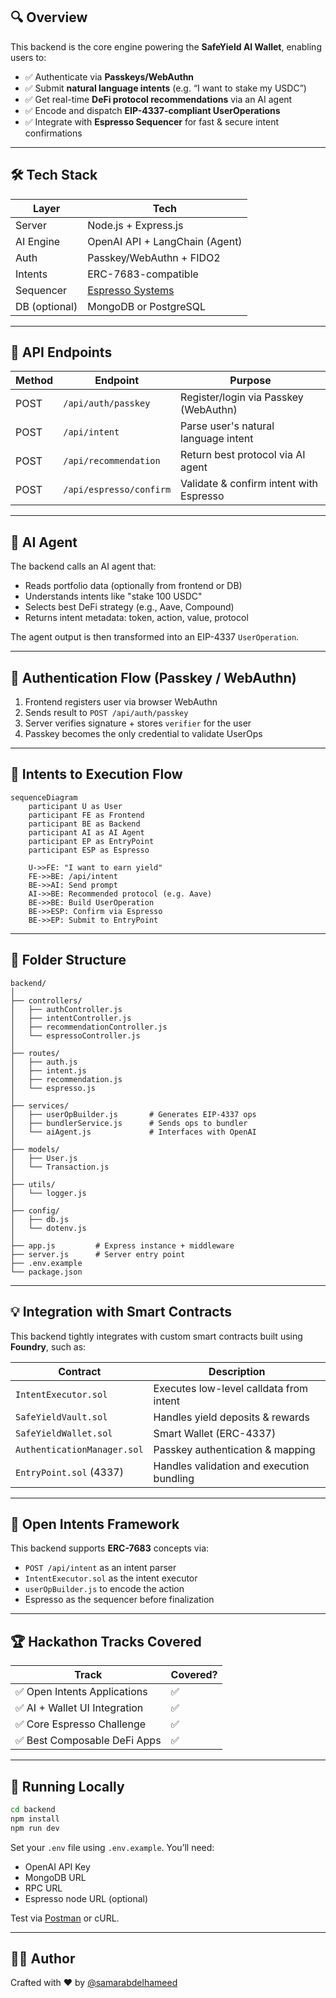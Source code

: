 ## 🔍 Overview

This backend is the core engine powering the **SafeYield AI Wallet**, enabling users to:

- ✅ Authenticate via **Passkeys/WebAuthn**
- ✅ Submit **natural language intents** (e.g. “I want to stake my USDC”)
- ✅ Get real-time **DeFi protocol recommendations** via an AI agent
- ✅ Encode and dispatch **EIP-4337-compliant UserOperations**
- ✅ Integrate with **Espresso Sequencer** for fast & secure intent confirmations

---

## 🛠️ Tech Stack

| Layer         | Tech                                     |
| ------------- | ---------------------------------------- |
| Server        | Node.js + Express.js                     |
| AI Engine     | OpenAI API + LangChain (Agent)           |
| Auth          | Passkey/WebAuthn + FIDO2                 |
| Intents       | ERC-7683-compatible                      |
| Sequencer     | [Espresso Systems](https://espresso.xyz) |
| DB (optional) | MongoDB or PostgreSQL                    |

---

## 🧭 API Endpoints

| Method | Endpoint                | Purpose                                 |
| ------ | ----------------------- | --------------------------------------- |
| POST   | `/api/auth/passkey`     | Register/login via Passkey (WebAuthn)   |
| POST   | `/api/intent`           | Parse user's natural language intent    |
| POST   | `/api/recommendation`   | Return best protocol via AI agent       |
| POST   | `/api/espresso/confirm` | Validate & confirm intent with Espresso |

---

## 🤖 AI Agent

The backend calls an AI agent that:

- Reads portfolio data (optionally from frontend or DB)
- Understands intents like "stake 100 USDC"
- Selects best DeFi strategy (e.g., Aave, Compound)
- Returns intent metadata: token, action, value, protocol

The agent output is then transformed into an EIP-4337 `UserOperation`.

---

## 🔐 Authentication Flow (Passkey / WebAuthn)

1. Frontend registers user via browser WebAuthn
2. Sends result to `POST /api/auth/passkey`
3. Server verifies signature + stores `verifier` for the user
4. Passkey becomes the only credential to validate UserOps

---

## 🔄 Intents to Execution Flow

```mermaid
sequenceDiagram
    participant U as User
    participant FE as Frontend
    participant BE as Backend
    participant AI as AI Agent
    participant EP as EntryPoint
    participant ESP as Espresso

    U->>FE: "I want to earn yield"
    FE->>BE: /api/intent
    BE->>AI: Send prompt
    AI->>BE: Recommended protocol (e.g. Aave)
    BE->>BE: Build UserOperation
    BE->>ESP: Confirm via Espresso
    BE->>EP: Submit to EntryPoint
```

---

## 📁 Folder Structure

```
backend/
│
├── controllers/
│   ├── authController.js
│   ├── intentController.js
│   ├── recommendationController.js
│   └── espressoController.js
│
├── routes/
│   ├── auth.js
│   ├── intent.js
│   ├── recommendation.js
│   └── espresso.js
│
├── services/
│   ├── userOpBuilder.js       # Generates EIP-4337 ops
│   ├── bundlerService.js      # Sends ops to bundler
│   └── aiAgent.js             # Interfaces with OpenAI
│
├── models/
│   ├── User.js
│   └── Transaction.js
│
├── utils/
│   └── logger.js
│
├── config/
│   ├── db.js
│   └── dotenv.js
│
├── app.js         # Express instance + middleware
├── server.js      # Server entry point
├── .env.example
└── package.json
```

---

## 💡 Integration with Smart Contracts

This backend tightly integrates with custom smart contracts built using **Foundry**, such as:

| Contract                    | Description                               |
| --------------------------- | ----------------------------------------- |
| `IntentExecutor.sol`        | Executes low-level calldata from intent   |
| `SafeYieldVault.sol`        | Handles yield deposits & rewards          |
| `SafeYieldWallet.sol`       | Smart Wallet (ERC-4337)                   |
| `AuthenticationManager.sol` | Passkey authentication & mapping          |
| `EntryPoint.sol` (4337)     | Handles validation and execution bundling |

---

## 🧩 Open Intents Framework

This backend supports **ERC-7683** concepts via:

- `POST /api/intent` as an intent parser
- `IntentExecutor.sol` as the intent executor
- `userOpBuilder.js` to encode the action
- Espresso as the sequencer before finalization

---

## 🏆 Hackathon Tracks Covered

| Track                         | Covered? |
| ----------------------------- | -------- |
| ✅ Open Intents Applications  | ✅       |
| ✅ AI + Wallet UI Integration | ✅       |
| ✅ Core Espresso Challenge    | ✅       |
| ✅ Best Composable DeFi Apps  | ✅       |

---

## 🚀 Running Locally

```bash
cd backend
npm install
npm run dev
```

Set your `.env` file using `.env.example`. You’ll need:

- OpenAI API Key
- MongoDB URL
- RPC URL
- Espresso node URL (optional)

Test via [Postman](https://postman.com) or cURL.

---

## 👩‍💻 Author

Crafted with ❤️ by [@samarabdelhameed](https://github.com/samarabdelhameed)
